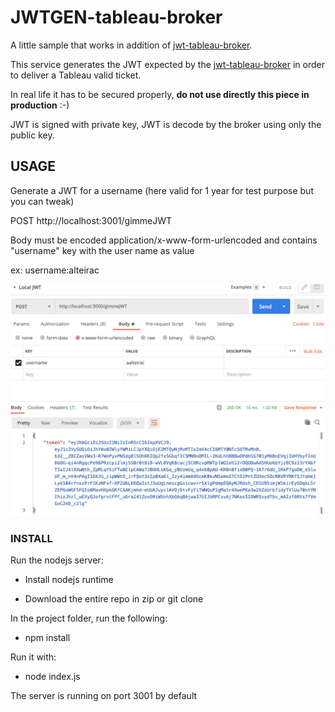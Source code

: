   

# JWTGEN-tableau-broker

  

A little sample that works in addition of [jwt-tableau-broker](https://github.com/aalteirac/jwt-tableau-broker).

This service generates the JWT expected by the [jwt-tableau-broker](https://github.com/aalteirac/jwt-tableau-broker) in order to deliver a Tableau valid ticket.

In real life it has to be secured properly, **do not use directly this piece in production** :-)

  

JWT is signed with private key, JWT is decode by the broker using only the public key.

  

## USAGE

  

Generate a JWT for a username (here valid for 1 year for test purpose but you can tweak)

  

POST http://localhost:3001/gimmeJWT

  

Body must be encoded application/x-www-form-urlencoded and contains "username" key with the user name as value

  

ex: username:alteirac

  

![ScreenShot](https://raw.githubusercontent.com/aalteirac/jwt-tableau-broker/master/one.png)

  

### INSTALL

Run the nodejs server:

- Install nodejs runtime

- Download the entire repo in zip or git clone

  

In the project folder, run the following:

- npm install

  

Run it with:

- node index.js

  

The server is running on port 3001 by default